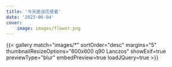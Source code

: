 ```yaml
---
title: '今天是送花使者'
date: '2023-06-04'
cover:
    image: images/flower.png
---
```


{{< gallery match="images/*" sortOrder="desc" margins="5" thumbnailResizeOptions="600x600 q90 Lanczos" showExif=true previewType="blur" embedPreview=true loadJQuery=true >}}

